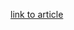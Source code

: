 [link to article](https://medium.com/@kamilmatejuk/nearest-neighbour-classifier-explained-49498f4cdde5)
